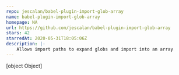 ```yaml
---
repo: jescalan/babel-plugin-import-glob-array
name: babel-plugin-import-glob-array
homepage: NA
url: https://github.com/jescalan/babel-plugin-import-glob-array
stars: 42
starredAt: 2020-05-31T18:05:06Z
description: |-
    Allows import paths to expand globs and import into an array
---
```


[object Object]
